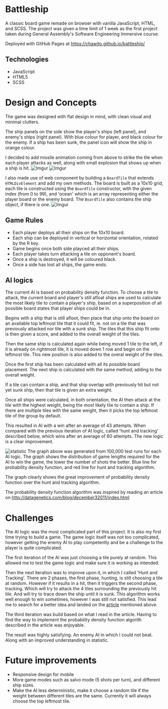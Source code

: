 # Battleship
A classic board game remade on browser with vanilla JavaScript, HTML, and SCSS. The project was given a time limit of 1 week as the first project taken during General Assembly's Software Engineering Immersive course.

Deployed with GitHub Pages at https://chawito.github.io/battleship/

## Technologies
* JavaScript
* HTML5
* SCSS

# Design and Concepts

The game was designed with flat design in mind, with clean visual and minimal clutters.

The ship panels on the side show the player's ships (left panel), and enemy's ships (right panel). With blue colour for player, and black colour for the enemy. If a ship has been sunk, the panel icon will show the ship in orange colour.

I decided to add missile animation coming from above to strike the tile when each player attacks as well, along with small explosion that shows up when a ship is hit.
![Imgur](https://i.imgur.com/05dF0r5.png)
![Imgur](https://i.imgur.com/faBlGu4.png)

I also made use of web component by building a `BoardTile` that extends `HTMLDivElement` and add my own methods. The board is built as a 10x10 grid, each tile is constructed using the `BoardTile` constructor, with the given index (from 0 to 99), and 'ocean' which is an array representing either the player board or the enemy board. The `BoardTile` also contains the ship object, if there is one.
![Imgur](https://i.imgur.com/yR54lKA.png)

## Game Rules
* Each player deploys all their ships on the 10x10 board.
* Each ship can be deployed in vertical or horizontal orientation, rotated by the R key.
* Game begins once both side playced all their ships.
* Each player takes turn attacking a tile on opponent's board.
* Once a ship is destroyed, it will be coloured black.
* Once a side has lost all ships, the game ends.

## AI logics
The current AI is based on probability density function. To choose a tile to attack, the current board and player's still afloat ships are used to calculate the most likely tile to contain a player's ship, based on a superposition of all possible board states that player ships could be in.

Begins with a ship that is still afloot, then place that ship onto the board on an available top leftmost tile that it could fit, ie. not on a tile that was previously attacked nor tile with a sunk ship. The tiles that this ship fit onto is then given a score, and added to the overall weight of the tiles.

Then the same ship is calculated again while being moved 1 tile to the left, if it is already on rightmost tile, it is moved down 1 row and begin on the leftmost tile. This new position is also added to the overal weight of the tiles.

Once the first ship has been calculated with all its possible board placement. The next ship is calculated with the same method, adding to the overall weight.

If a tile can contain a ship, and that ship overlap with previously hit but not yet sunk ship, then that tile is given an extra weight.

Once all ships were calculated, in both orientation, the AI then attack at the tile with the highest weight, being the most likely tile to contain a ship. If there are multiple tiles with the same weight, then it picks the top leftmost tile of the group by default.

This resulted in AI with a win after an average of 43 attempts.
When compared with the previous iteration of AI logic, called 'hunt and tracking' described below, which wins after an average of 60 attempts. The new logic is a clear improvement.

![statistic](https://i.imgur.com/4sILHLN.png)
The graph above was generated from 100,000 test runs for each AI logic. The graph shows the distribution of game lengths required for the AI to win the game, the lower the number of shots the better. Blue line for probability density function, and red line for hunt and tracking algorithm.

The graph clearly shows the great improvement of probability density function over the hunt and tracking algorithm.

The probability density function algorithm was inspired by reading an article on http://datagenetics.com/blog/december32011/index.html

# Challenges
The AI logic was the most complicated part of this project. It is also my first time trying to build a game. The game logic itself was not too complicated, however getting the enemy AI to play competently and be a challenge to the player is quite complicated.

The first iteration of the AI was just choosing a tile purely at random. This allowed me to test the game logic and make sure it is working as intended.

Then the next iteration was to improve upon it, in which I called 'Hunt and Tracking'. There are 2 phases, the first phase, hunting, is still choosing a tile at random. However if it results in a hit, then it triggers the second phase, tracking. Which will try to attack the 4 tiles surrounding the previously hit tile. And will try to trace down the ship until it is sunk. This algorithm works well enough to win sometimes, however I was still not satisfied. This lead me to search for a better idea and landed on the [article](http://datagenetics.com/blog/december32011/index.html) mentioned above.

The third iteration was build based on what I read in the article. Having to find the way to implement the probability density function algorith described in the article was enjoyable.

The result was highly satisfying. An enemy AI in which I could not beat. Along with an improved understanding in statistic.

# Future improvements
* Responsive design for mobile
* More game modes such as salvo mode (5 shots per turn), and different ship sizes.
* Make the AI less deterministic, make it choose a random tile if the weight between different tiles are the same. Currently it will always choose the top leftmost tile.
